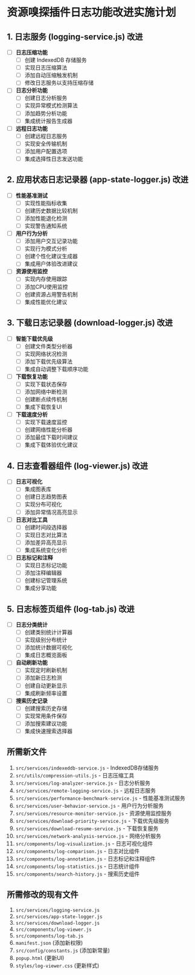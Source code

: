 # 资源嗅探插件日志功能改进实施计划

## 1. 日志服务 (logging-service.js) 改进

- [ ] **日志压缩功能**
  - [ ] 创建 IndexedDB 存储服务
  - [ ] 实现日志压缩算法
  - [ ] 添加自动压缩触发机制
  - [ ] 修改日志服务以支持压缩存储

- [ ] **日志分析功能**
  - [ ] 创建日志分析服务
  - [ ] 实现异常模式检测算法
  - [ ] 添加趋势分析功能
  - [ ] 集成统计报告生成器

- [ ] **远程日志功能**
  - [ ] 创建远程日志服务
  - [ ] 实现安全传输机制
  - [ ] 添加用户配置选项
  - [ ] 集成选择性日志发送功能

## 2. 应用状态日志记录器 (app-state-logger.js) 改进

- [ ] **性能基准测试**
  - [ ] 实现性能指标收集
  - [ ] 创建历史数据比较机制
  - [ ] 添加性能退化检测
  - [ ] 实现警告通知系统

- [ ] **用户行为分析**
  - [ ] 添加用户交互记录功能
  - [ ] 实现行为模式分析
  - [ ] 创建个性化建议生成器
  - [ ] 集成用户体验改进建议

- [ ] **资源使用监控**
  - [ ] 实现内存使用跟踪
  - [ ] 添加CPU使用监控
  - [ ] 创建资源占用警告机制
  - [ ] 集成性能优化建议

## 3. 下载日志记录器 (download-logger.js) 改进

- [ ] **智能下载优先级**
  - [ ] 创建文件类型分析器
  - [ ] 实现网络状况检测
  - [ ] 添加下载优先级算法
  - [ ] 集成自动调整下载顺序功能

- [ ] **下载恢复功能**
  - [ ] 实现下载状态保存
  - [ ] 添加网络中断检测
  - [ ] 创建断点续传机制
  - [ ] 集成下载恢复UI

- [ ] **下载速度分析**
  - [ ] 实现下载速度监控
  - [ ] 创建网络性能分析器
  - [ ] 添加最佳下载时间建议
  - [ ] 集成下载体验优化建议

## 4. 日志查看器组件 (log-viewer.js) 改进

- [ ] **日志可视化**
  - [ ] 集成图表库
  - [ ] 创建日志趋势图表
  - [ ] 实现分布可视化
  - [ ] 添加异常情况高亮显示

- [ ] **日志对比工具**
  - [ ] 创建时间段选择器
  - [ ] 实现日志对比算法
  - [ ] 添加差异高亮显示
  - [ ] 集成系统变化分析

- [ ] **日志标记和注释**
  - [ ] 实现日志标记功能
  - [ ] 添加注释编辑器
  - [ ] 创建标记管理系统
  - [ ] 集成分享功能

## 5. 日志标签页组件 (log-tab.js) 改进

- [ ] **日志分类统计**
  - [ ] 创建类别统计计算器
  - [ ] 实现级别分布统计
  - [ ] 添加统计数据可视化
  - [ ] 集成日志概览面板

- [ ] **自动刷新功能**
  - [ ] 实现定时刷新机制
  - [ ] 添加新日志检测
  - [ ] 创建自动更新显示
  - [ ] 集成刷新频率设置

- [ ] **搜索历史记录**
  - [ ] 创建搜索历史存储
  - [ ] 实现常用条件保存
  - [ ] 添加搜索建议功能
  - [ ] 集成快速搜索选择器

## 所需新文件

1. `src/services/indexeddb-service.js` - IndexedDB存储服务
2. `src/utils/compression-utils.js` - 日志压缩工具
3. `src/services/log-analyzer-service.js` - 日志分析服务
4. `src/services/remote-logging-service.js` - 远程日志服务
5. `src/services/performance-benchmark-service.js` - 性能基准测试服务
6. `src/services/user-behavior-service.js` - 用户行为分析服务
7. `src/services/resource-monitor-service.js` - 资源使用监控服务
8. `src/services/download-priority-service.js` - 下载优先级服务
9. `src/services/download-resume-service.js` - 下载恢复服务
10. `src/services/network-analysis-service.js` - 网络分析服务
11. `src/components/log-visualization.js` - 日志可视化组件
12. `src/components/log-comparison.js` - 日志对比组件
13. `src/components/log-annotation.js` - 日志标记和注释组件
14. `src/components/log-statistics.js` - 日志统计组件
15. `src/components/search-history.js` - 搜索历史组件

## 所需修改的现有文件

1. `src/services/logging-service.js`
2. `src/services/app-state-logger.js`
3. `src/services/download-logger.js`
4. `src/components/log-viewer.js`
5. `src/components/log-tab.js`
6. `manifest.json` (添加新权限)
7. `src/config/constants.js` (添加新常量)
8. `popup.html` (更新UI)
9. `styles/log-viewer.css` (更新样式)

